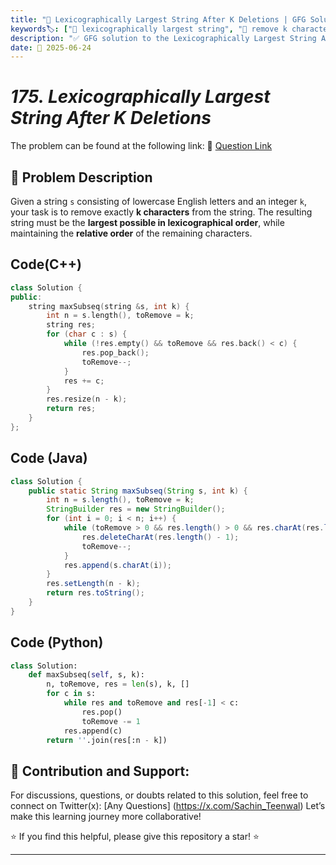 ```yaml
---
title: "🦁 Lexicographically Largest String After K Deletions | GFG Solution 🔍"
keywords🏷️: ["🦁 lexicographically largest string", "🧹 remove k characters", "🧠 greedy approach", "📘 GFG", "📚 string problems", "🛠️ monotonic stack"]
description: "✅ GFG solution to the Lexicographically Largest String After K Deletions problem: remove exactly k characters to get the largest possible string using greedy approach. 🚀"
date: 📅 2025-06-24
---
```


# *175. Lexicographically Largest String After K Deletions*

The problem can be found at the following link: 🔗 [Question Link](https://www.geeksforgeeks.org/problems/lexicographically-largest-string-after-deleting-k-characters/1)

## **🧩 Problem Description**

Given a string `s` consisting of lowercase English letters and an integer `k`, your task is to remove exactly **k characters** from the string. The resulting string must be the **largest possible in lexicographical order**, while maintaining the **relative order** of the remaining characters.


## Code(C++)
```cpp
class Solution {
public:
    string maxSubseq(string &s, int k) {
        int n = s.length(), toRemove = k;
        string res;
        for (char c : s) {
            while (!res.empty() && toRemove && res.back() < c) {
                res.pop_back();
                toRemove--;
            }
            res += c;
        }
        res.resize(n - k);
        return res;
    }
};
```

## Code (Java)

```java
class Solution {
    public static String maxSubseq(String s, int k) {
        int n = s.length(), toRemove = k;
        StringBuilder res = new StringBuilder();
        for (int i = 0; i < n; i++) {
            while (toRemove > 0 && res.length() > 0 && res.charAt(res.length() - 1) < s.charAt(i)) {
                res.deleteCharAt(res.length() - 1);
                toRemove--;
            }
            res.append(s.charAt(i));
        }
        res.setLength(n - k);
        return res.toString();
    }
}
```

## Code (Python)

```python
class Solution:
    def maxSubseq(self, s, k):
        n, toRemove, res = len(s), k, []
        for c in s:
            while res and toRemove and res[-1] < c:
                res.pop()
                toRemove -= 1
            res.append(c)
        return ''.join(res[:n - k])
```



## 🎯 **Contribution and Support:**

For discussions, questions, or doubts related to this solution, feel free to connect on Twitter(x): [Any Questions] (https://x.com/Sachin_Teenwal) Let’s make this learning journey more collaborative!

⭐ If you find this helpful, please give this repository a star! ⭐

---
